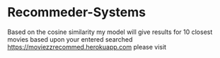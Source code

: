 # Recommeder-Systems
Based on the cosine similarity my model will give results for 10 closest movies based upon your entered searched 
https://moviezzrecommed.herokuapp.com please visit 
